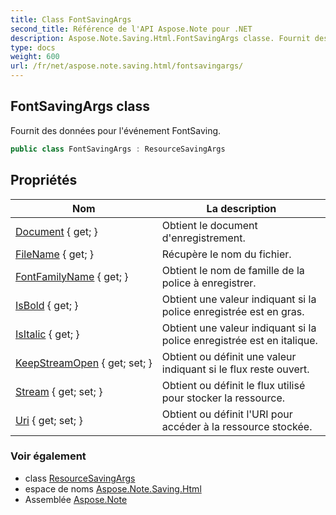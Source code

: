 ```yaml
---
title: Class FontSavingArgs
second_title: Référence de l'API Aspose.Note pour .NET
description: Aspose.Note.Saving.Html.FontSavingArgs classe. Fournit des données pour lévénement FontSaving.
type: docs
weight: 600
url: /fr/net/aspose.note.saving.html/fontsavingargs/
---
```

## FontSavingArgs class

Fournit des données pour l'événement FontSaving.

```csharp
public class FontSavingArgs : ResourceSavingArgs
```

## Propriétés

| Nom | La description |
| --- | --- |
| [Document](../../aspose.note.saving.html/resourcesavingargs/document/) { get; } | Obtient le document d'enregistrement. |
| [FileName](../../aspose.note.saving.html/resourcesavingargs/filename/) { get; } | Récupère le nom du fichier. |
| [FontFamilyName](../../aspose.note.saving.html/fontsavingargs/fontfamilyname/) { get; } | Obtient le nom de famille de la police à enregistrer. |
| [IsBold](../../aspose.note.saving.html/fontsavingargs/isbold/) { get; } | Obtient une valeur indiquant si la police enregistrée est en gras. |
| [IsItalic](../../aspose.note.saving.html/fontsavingargs/isitalic/) { get; } | Obtient une valeur indiquant si la police enregistrée est en italique. |
| [KeepStreamOpen](../../aspose.note.saving.html/resourcesavingargs/keepstreamopen/) { get; set; } | Obtient ou définit une valeur indiquant si le flux reste ouvert. |
| [Stream](../../aspose.note.saving.html/resourcesavingargs/stream/) { get; set; } | Obtient ou définit le flux utilisé pour stocker la ressource. |
| [Uri](../../aspose.note.saving.html/resourcesavingargs/uri/) { get; set; } | Obtient ou définit l'URI pour accéder à la ressource stockée. |

### Voir également

* class [ResourceSavingArgs](../resourcesavingargs/)
* espace de noms [Aspose.Note.Saving.Html](../../aspose.note.saving.html/)
* Assemblée [Aspose.Note](../../)


